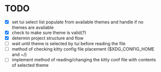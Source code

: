 # TODO

- [x] set tui select list populate from available themes and handle if no themes are available
- [x] check to make sure theme is valid(?)
- [x] determin project structure and flow 
- [ ] wait until theme is selected by tui before reading the file
- [ ] method of checking kitty config file placement ($XDG_CONFIG_HOME and ~/)
- [ ] implement method of reading/changing the kitty conf file with contents of selected theme
